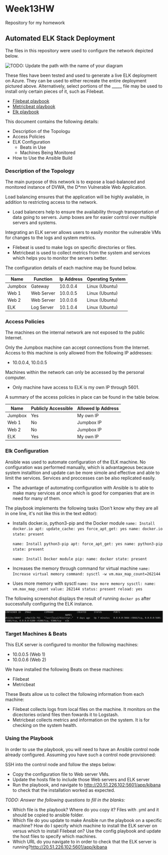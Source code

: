 # Week13HW
Repository for my homework

## Automated ELK Stack Deployment

The files in this repository were used to configure the network depicted below.

![TODO: Update the path with the name of your diagram](Images/diagram_filename.png)

These files have been tested and used to generate a live ELK deployment on Azure. They can be used to either recreate the entire deployment pictured above. Alternatively, select portions of the _____ file may be used to install only certain pieces of it, such as Filebeat.

  - [Filebeat playbook](Ansible/filebeatplaybook.yml)
  - [Metricbeat playbook](Ansible/metricbeatplaybook.yml)
  - [Elk playbook](Ansible/elkplaybook.yml)

This document contains the following details:
- Description of the Topologu
- Access Policies
- ELK Configuration
  - Beats in Use
  - Machines Being Monitored
- How to Use the Ansible Build


### Description of the Topology

The main purpose of this network is to expose a load-balanced and monitored instance of DVWA, the D*mn Vulnerable Web Application.

Load balancing ensures that the application will be highly available, in addition to restricting access to the network.
- Load balancers help to ensure the availability through transportation of data going to servers. Jump boxes are for easier control over multiple servers and systems.

Integrating an ELK server allows users to easily monitor the vulnerable VMs for changes to the logs and system metrics.
- Filebeat is used to make logs on specific directories or files.
- Metricbeat is used to collect metrics from the system and services which helps you to monitor the servers better.

The configuration details of each machine may be found below.

| Name    | Function   | Ip Address | Operating System |
|---------|------------|------------|------------------|
| Jumpbox | Gateway    | 10.0.0.4   | Linux (Ubuntu)   |
| Web 1   | Web Server | 10.0.0.5   | Linux (Ubuntu)   |
| Web 2   | Web Server | 10.0.0.6   | Linux (Ubuntu)   |
| ELK     | Log Server | 10.1.0.4   | Linux (Ubuntu)   |

### Access Policies

The machines on the internal network are not exposed to the public Internet. 

Only the Jumpbox machine can accept connections from the Internet. Access to this machine is only allowed from the following IP addresses:
- 10.0.0.4, 10.0.0.5

Machines within the network can only be accessed by the personal computer.
- Only machine have access to ELK is my own IP through 5601.

A summary of the access policies in place can be found in the table below.

| Name    | Publicly Accessible | Allowed Ip Address |
|---------|---------------------|--------------------|
| Jumpbox | Yes                 | My own IP          |
| Web 1   | No                  | Jumpbox IP         |
| Web 2   | No                  | Jumpbox IP         |
| ELK     | Yes                 | My own IP          |

### Elk Configuration

Ansible was used to automate configuration of the ELK machine. No configuration was performed manually, which is advantageous because system installtion and update can be more simole and effective and able to limit the services. Services and proccesses can be also replicated easily.
- The advantage of automating configuration with Ansible is to able to make many services at once which is good for companies that are in need for many of them.

The playbook implements the following tasks (Don't know why they are all in one line, it's not like this in the text editor):
- Installs docker.io, python3-pip and the Docker module
   `name: Install docker.io
    apt:
     update_cache: yes
     force_apt_get: yes
     name: docker.io
     state: present`

   `name: Install python3-pip
    apt:
     force_apt_get: yes
     name: python3-pip
     state: present`
   
   `name: Install Docker module
    pip:
     name: docker
     state: present`
- Increases the memory through command for virtual machine
   `name: Increase virtual memory
    command: sysctl -w vm.max_map_count=262144`
- Uses more memory with sysctl
   `name: Use more memory
    sysctl:
      name: vm.max_map_count
      value: 262144
      status: present
      reload: yes`

The following screenshot displays the result of running `docker ps` after successfully configuring the ELK instance.

![alt text](https://github.com/Bradenkh1/Week13HW/blob/main/Ansible/2021-09-20%2022_32_15-azadmin%40ELK.png)

### Target Machines & Beats
This ELK server is configured to monitor the following machines:
- 10.0.0.5 (Web 1)
- 10.0.0.6 (Web 2) 

We have installed the following Beats on these machines:
- Filebeat
- Metricbeat

These Beats allow us to collect the following information from each machine:
- Filebeat collects logs from local files on the machine. It monitors on the dicectories or/and files then fowards it to Logstash.
- Metricbeat collects metrics and information on the system. It is for checking on the system health.

### Using the Playbook
In order to use the playbook, you will need to have an Ansible control node already configured. Assuming you have such a control node provisioned: 

SSH into the control node and follow the steps below:
- Copy the configuration file to Web server VMs.
- Update the hosts file to include those Web servers and ELK server 
- Run the playbook, and navigate to http://20.51.226.102:5601/app/kibana to check that the installation worked as expected.

_TODO: Answer the following questions to fill in the blanks:_
- Which file is the playbook? Where do you copy it? Files with .yml and it should be copied to ansible folder.
- Which file do you update to make Ansible run the playbook on a specific machine? How do I specify which machine to install the ELK server on versus which to install Filebeat on? Use the config playbook and update the host files to specify which machines.
- Which URL do you navigate to in order to check that the ELK server is running?http://20.51.226.102:5601/app/kibana 
